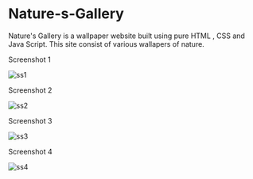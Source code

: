 # Nature-s-Gallery


Nature's Gallery is a wallpaper website built using pure HTML , CSS and Java Script.
This site consist of various wallapers of nature.




Screenshot 1


![ss1](https://user-images.githubusercontent.com/80095859/222970376-1f31aeb8-3ae0-494d-86f9-4e60b616d033.png)





Screenshot 2


![ss2](https://user-images.githubusercontent.com/80095859/222970392-66f689fd-80c0-46b0-bf40-6a918931db28.png)





Screenshot 3


![ss3](https://user-images.githubusercontent.com/80095859/222970400-b093ae11-51d8-4eb1-ab5a-f98e8a4db2d8.png)





Screenshot 4


![ss4](https://user-images.githubusercontent.com/80095859/222970426-d3d2f865-aa7d-4424-9c0d-41c838fad7ec.png)

